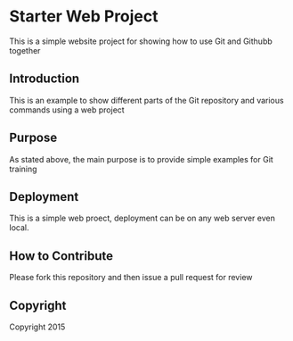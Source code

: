 # Starter Web Project

This is a simple website project for showing how to use Git and Githubb together

## Introduction

This is an example to show different parts of the Git repository and various commands using a web project

## Purpose

As stated above, the main purpose is to provide simple examples for Git training 

## Deployment

This is a simple web proect, deployment can be on any web server even local.

## How to Contribute

Please fork this repository and then issue a pull request for review

## Copyright

Copyright 2015